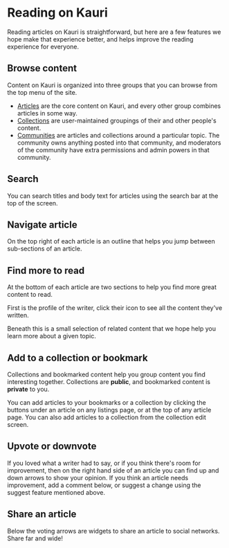 # Reading on Kauri

Reading articles on Kauri is straightforward, but here are a few features we hope make that experience better, and helps improve the reading experience for everyone.

## Browse content

Content on Kauri is organized into three groups that you can browse from the top menu of the site.

-   [Articles](https://kauri.io/articles) are the core content on Kauri, and every other group combines articles in some way.
-   [Collections](https://kauri.io/collections) are user-maintained groupings of their and other people's content.
-   [Communities](https://dev.kauri.io/communities) are articles and collections around a particular topic. The community owns anything posted into that community, and moderators of the community have extra permissions and admin powers in that community.

## Search

You can search titles and body text for articles using the search bar at the top of the screen.

## Navigate article

<!-- IMAGE -->

On the top right of each article is an outline that helps you jump between sub-sections of an article.

## Find more to read

<!-- IMAGE -->

At the bottom of each article are two sections to help you find more great content to read.

First is the profile of the writer, click their icon to see all the content they've written.

Beneath this is a small selection of related content that we hope help you learn more about a given topic.

## Add to a collection or bookmark

Collections and bookmarked content help you group content you find interesting together. Collections are **public**, and bookmarked content is **private** to you.

You can add articles to your bookmarks or a collection by clicking the buttons under an article on any listings page, or at the top of any article page. You can also add articles to a collection from the collection edit screen.

<!-- IMAGES -->

## Upvote or downvote

<!-- IMAGES -->

If you loved what a writer had to say, or if you think there's room for improvement, then on the right hand side of an article you can find up and down arrows to show your opinion. If you think an article needs improvement, add a comment below, or suggest a change using the suggest feature mentioned above.

## Share an article

<!-- IMAGES -->

Below the voting arrows are widgets to share an article to social networks. Share far and wide!
